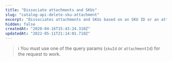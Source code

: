 ```yaml
---
title: "Dissociate attachments and SKUs"
slug: "catalog-api-delete-sku-attachment"
excerpt: "Dissociates attachments and SKUs based on an SKU ID or an attachment ID."
hidden: false
createdAt: "2020-04-16T15:43:24.310Z"
updatedAt: "2022-05-11T21:14:01.710Z"
---
```

>ℹ️ You must use one of the query params (`skuId` or `attachmentId`) for the request to work.
